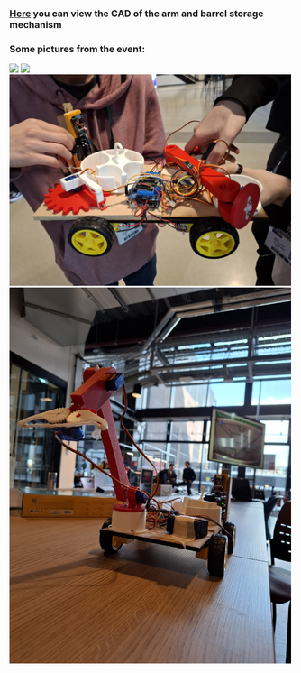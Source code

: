 ### [Here](https://cad.onshape.com/documents/a268ab2498fb3e9be9acaab0/w/7d4ee1e296fe707dd0418768/e/6b86635f86ffe581ea81f46a?renderMode=0&uiState=6809309994d83e4a5b5c4541) you can view the CAD of the arm and barrel storage mechanism
### Some pictures from the event:
<img src="readme_assets/20250330_134952.jpg" width="500">
<img src="readme_assets/20250330_135853.jpg" width="500">
<img src="readme_assets/20250330_140006.jpg" width="500">
<img src="readme_assets/20250330_140831.jpg" width="500">